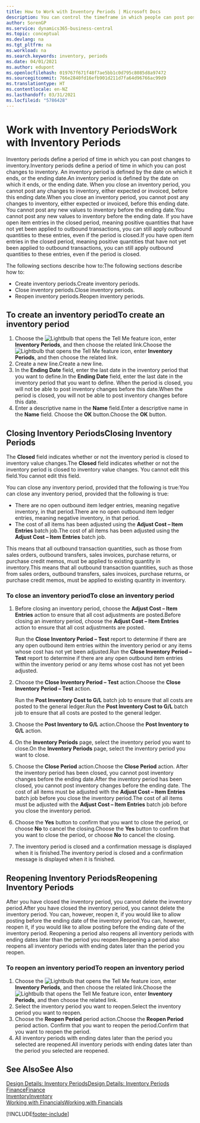 ```yaml
---
title: How to Work with Inventory Periods | Microsoft Docs
description: You can control the timeframe in which people can post post changes to inventory by defining inventory periods.
author: SorenGP
ms.service: dynamics365-business-central
ms.topic: conceptual
ms.devlang: na
ms.tgt_pltfrm: na
ms.workload: na
ms.search.keywords: inventory, periods
ms.date: 04/01/2021
ms.author: edupont
ms.openlocfilehash: 019767f671f48f7ae5bb1c0d795c8085d8a97472
ms.sourcegitcommit: 766e2840fd16efb901d211d7fa64d96766ac99d9
ms.translationtype: HT
ms.contentlocale: en-NZ
ms.lasthandoff: 03/31/2021
ms.locfileid: "5786428"
---
```

# <a name="work-with-inventory-periods"></a><span data-ttu-id="08008-103">Work with Inventory Periods</span><span class="sxs-lookup"><span data-stu-id="08008-103">Work with Inventory Periods</span></span>
<span data-ttu-id="08008-104">Inventory periods define a period of time in which you can post changes to inventory.</span><span class="sxs-lookup"><span data-stu-id="08008-104">Inventory periods define a period of time in which you can post changes to inventory.</span></span> <span data-ttu-id="08008-105">An inventory period is defined by the date on which it ends, or the ending date.</span><span class="sxs-lookup"><span data-stu-id="08008-105">An inventory period is defined by the date on which it ends, or the ending date.</span></span> <span data-ttu-id="08008-106">When you close an inventory period, you cannot post any changes to inventory, either expected or invoiced, before this ending date.</span><span class="sxs-lookup"><span data-stu-id="08008-106">When you close an inventory period, you cannot post any changes to inventory, either expected or invoiced, before this ending date.</span></span> <span data-ttu-id="08008-107">You cannot post any new values to inventory before the ending date.</span><span class="sxs-lookup"><span data-stu-id="08008-107">You cannot post any new values to inventory before the ending date.</span></span> <span data-ttu-id="08008-108">If you have open item entries in the closed period, meaning positive quantities that have not yet been applied to outbound transactions, you can still apply outbound quantities to these entries, even if the period is closed.</span><span class="sxs-lookup"><span data-stu-id="08008-108">If you have open item entries in the closed period, meaning positive quantities that have not yet been applied to outbound transactions, you can still apply outbound quantities to these entries, even if the period is closed.</span></span>  

<span data-ttu-id="08008-109">The following sections describe how to:</span><span class="sxs-lookup"><span data-stu-id="08008-109">The following sections describe how to:</span></span>

* <span data-ttu-id="08008-110">Create inventory periods.</span><span class="sxs-lookup"><span data-stu-id="08008-110">Create inventory periods.</span></span>  
* <span data-ttu-id="08008-111">Close inventory periods.</span><span class="sxs-lookup"><span data-stu-id="08008-111">Close inventory periods.</span></span>  
* <span data-ttu-id="08008-112">Reopen inventory periods.</span><span class="sxs-lookup"><span data-stu-id="08008-112">Reopen inventory periods.</span></span>  

## <a name="to-create-an-inventory-period"></a><span data-ttu-id="08008-113">To create an inventory period</span><span class="sxs-lookup"><span data-stu-id="08008-113">To create an inventory period</span></span>  
1. <span data-ttu-id="08008-114">Choose the ![Lightbulb that opens the Tell Me feature](media/ui-search/search_small.png "Tell me what you want to do") icon, enter **Inventory Periods**, and then choose the related link.</span><span class="sxs-lookup"><span data-stu-id="08008-114">Choose the ![Lightbulb that opens the Tell Me feature](media/ui-search/search_small.png "Tell me what you want to do") icon, enter **Inventory Periods**, and then choose the related link.</span></span>  
2. <span data-ttu-id="08008-115">Create a new line.</span><span class="sxs-lookup"><span data-stu-id="08008-115">Create a new line.</span></span>  
3. <span data-ttu-id="08008-116">In the **Ending Date** field, enter the last date in the inventory period that you want to define.</span><span class="sxs-lookup"><span data-stu-id="08008-116">In the **Ending Date** field, enter the last date in the inventory period that you want to define.</span></span> <span data-ttu-id="08008-117">When the period is closed, you will not be able to post inventory changes before this date.</span><span class="sxs-lookup"><span data-stu-id="08008-117">When the period is closed, you will not be able to post inventory changes before this date.</span></span>  
4. <span data-ttu-id="08008-118">Enter a descriptive name in the **Name** field.</span><span class="sxs-lookup"><span data-stu-id="08008-118">Enter a descriptive name in the **Name** field.</span></span> <span data-ttu-id="08008-119">Choose the **OK** button.</span><span class="sxs-lookup"><span data-stu-id="08008-119">Choose the **OK** button.</span></span>  

## <a name="closing-inventory-periods"></a><span data-ttu-id="08008-120">Closing Inventory Periods</span><span class="sxs-lookup"><span data-stu-id="08008-120">Closing Inventory Periods</span></span>  
<span data-ttu-id="08008-121">The **Closed** field indicates whether or not the inventory period is closed to inventory value changes.</span><span class="sxs-lookup"><span data-stu-id="08008-121">The **Closed** field indicates whether or not the inventory period is closed to inventory value changes.</span></span> <span data-ttu-id="08008-122">You cannot edit this field.</span><span class="sxs-lookup"><span data-stu-id="08008-122">You cannot edit this field.</span></span>  

<span data-ttu-id="08008-123">You can close any inventory period, provided that the following is true:</span><span class="sxs-lookup"><span data-stu-id="08008-123">You can close any inventory period, provided that the following is true:</span></span>  

* <span data-ttu-id="08008-124">There are no open outbound item ledger entries, meaning negative inventory, in that period.</span><span class="sxs-lookup"><span data-stu-id="08008-124">There are no open outbound item ledger entries, meaning negative inventory, in that period.</span></span>  
* <span data-ttu-id="08008-125">The cost of all items has been adjusted using the **Adjust Cost – Item Entries** batch job.</span><span class="sxs-lookup"><span data-stu-id="08008-125">The cost of all items has been adjusted using the **Adjust Cost – Item Entries** batch job.</span></span>  

<span data-ttu-id="08008-126">This means that all outbound transaction quantities, such as those from sales orders, outbound transfers, sales invoices, purchase returns, or purchase credit memos, must be applied to existing quantity in inventory.</span><span class="sxs-lookup"><span data-stu-id="08008-126">This means that all outbound transaction quantities, such as those from sales orders, outbound transfers, sales invoices, purchase returns, or purchase credit memos, must be applied to existing quantity in inventory.</span></span>  

### <a name="to-close-an-inventory-period"></a><span data-ttu-id="08008-127">To close an inventory period</span><span class="sxs-lookup"><span data-stu-id="08008-127">To close an inventory period</span></span>  
1. <span data-ttu-id="08008-128">Before closing an inventory period, choose the **Adjust Cost – Item Entries** action to ensure that all cost adjustments are posted.</span><span class="sxs-lookup"><span data-stu-id="08008-128">Before closing an inventory period, choose the **Adjust Cost – Item Entries** action to ensure that all cost adjustments are posted.</span></span>

     <span data-ttu-id="08008-129">Run the **Close Inventory Period – Test** report to determine if there are any open outbound item entries within the inventory period or any items whose cost has not yet been adjusted.</span><span class="sxs-lookup"><span data-stu-id="08008-129">Run the **Close Inventory Period – Test** report to determine if there are any open outbound item entries within the inventory period or any items whose cost has not yet been adjusted.</span></span>  
2. <span data-ttu-id="08008-130">Choose the **Close Inventory Period – Test** action.</span><span class="sxs-lookup"><span data-stu-id="08008-130">Choose the **Close Inventory Period – Test** action.</span></span>  

     <span data-ttu-id="08008-131">Run the **Post Inventory Cost to G/L** batch job to ensure that all costs are posted to the general ledger.</span><span class="sxs-lookup"><span data-stu-id="08008-131">Run the **Post Inventory Cost to G/L** batch job to ensure that all costs are posted to the general ledger.</span></span>  
3. <span data-ttu-id="08008-132">Choose the **Post Inventory to G/L** action.</span><span class="sxs-lookup"><span data-stu-id="08008-132">Choose the **Post Inventory to G/L** action.</span></span>  
4. <span data-ttu-id="08008-133">On the **Inventory Periods** page, select the inventory period you want to close.</span><span class="sxs-lookup"><span data-stu-id="08008-133">On the **Inventory Periods** page, select the inventory period you want to close.</span></span>  
5. <span data-ttu-id="08008-134">Choose the **Close Period** action.</span><span class="sxs-lookup"><span data-stu-id="08008-134">Choose the **Close Period** action.</span></span> <span data-ttu-id="08008-135">After the inventory period has been closed, you cannot post inventory changes before the ending date.</span><span class="sxs-lookup"><span data-stu-id="08008-135">After the inventory period has been closed, you cannot post inventory changes before the ending date.</span></span> <span data-ttu-id="08008-136">The cost of all items must be adjusted with the **Adjust Cost – Item Entries** batch job before you close the inventory period.</span><span class="sxs-lookup"><span data-stu-id="08008-136">The cost of all items must be adjusted with the **Adjust Cost – Item Entries** batch job before you close the inventory period.</span></span>  
6. <span data-ttu-id="08008-137">Choose the **Yes** button to confirm that you want to close the period, or choose **No** to cancel the closing.</span><span class="sxs-lookup"><span data-stu-id="08008-137">Choose the **Yes** button to confirm that you want to close the period, or choose **No** to cancel the closing.</span></span>  
7. <span data-ttu-id="08008-138">The inventory period is closed and a confirmation message is displayed when it is finished.</span><span class="sxs-lookup"><span data-stu-id="08008-138">The inventory period is closed and a confirmation message is displayed when it is finished.</span></span>  

## <a name="reopening-inventory-periods"></a><span data-ttu-id="08008-139">Reopening Inventory Periods</span><span class="sxs-lookup"><span data-stu-id="08008-139">Reopening Inventory Periods</span></span>  
<span data-ttu-id="08008-140">After you have closed the inventory period, you cannot delete the inventory period.</span><span class="sxs-lookup"><span data-stu-id="08008-140">After you have closed the inventory period, you cannot delete the inventory period.</span></span> <span data-ttu-id="08008-141">You can, however, reopen it, if you would like to allow posting before the ending date of the inventory period.</span><span class="sxs-lookup"><span data-stu-id="08008-141">You can, however, reopen it, if you would like to allow posting before the ending date of the inventory period.</span></span> <span data-ttu-id="08008-142">Reopening a period also reopens all inventory periods with ending dates later than the period you reopen.</span><span class="sxs-lookup"><span data-stu-id="08008-142">Reopening a period also reopens all inventory periods with ending dates later than the period you reopen.</span></span>  

### <a name="to-reopen-an-inventory-period"></a><span data-ttu-id="08008-143">To reopen an inventory period</span><span class="sxs-lookup"><span data-stu-id="08008-143">To reopen an inventory period</span></span>  
1. <span data-ttu-id="08008-144">Choose the ![Lightbulb that opens the Tell Me feature](media/ui-search/search_small.png "Tell me what you want to do") icon, enter **Inventory Periods**, and then choose the related link.</span><span class="sxs-lookup"><span data-stu-id="08008-144">Choose the ![Lightbulb that opens the Tell Me feature](media/ui-search/search_small.png "Tell me what you want to do") icon, enter **Inventory Periods**, and then choose the related link.</span></span>  
2. <span data-ttu-id="08008-145">Select the inventory period you want to reopen.</span><span class="sxs-lookup"><span data-stu-id="08008-145">Select the inventory period you want to reopen.</span></span>  
3. <span data-ttu-id="08008-146">Choose the **Reopen Period** period action.</span><span class="sxs-lookup"><span data-stu-id="08008-146">Choose the **Reopen Period** period action.</span></span> <span data-ttu-id="08008-147">Confirm that you want to reopen the period.</span><span class="sxs-lookup"><span data-stu-id="08008-147">Confirm that you want to reopen the period.</span></span>  
4. <span data-ttu-id="08008-148">All inventory periods with ending dates later than the period you selected are reopened.</span><span class="sxs-lookup"><span data-stu-id="08008-148">All inventory periods with ending dates later than the period you selected are reopened.</span></span>  

## <a name="see-also"></a><span data-ttu-id="08008-149">See Also</span><span class="sxs-lookup"><span data-stu-id="08008-149">See Also</span></span>  
[<span data-ttu-id="08008-150">Design Details: Inventory Periods</span><span class="sxs-lookup"><span data-stu-id="08008-150">Design Details: Inventory Periods</span></span>](design-details-inventory-periods.md)  
[<span data-ttu-id="08008-151">Finance</span><span class="sxs-lookup"><span data-stu-id="08008-151">Finance</span></span>](finance.md)  
[<span data-ttu-id="08008-152">Inventory</span><span class="sxs-lookup"><span data-stu-id="08008-152">Inventory</span></span>](inventory-manage-inventory.md)  
[<span data-ttu-id="08008-153">Working with Financials</span><span class="sxs-lookup"><span data-stu-id="08008-153">Working with Financials</span></span>](ui-work-product.md)


[!INCLUDE[footer-include](includes/footer-banner.md)]